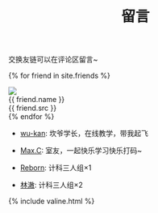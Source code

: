 ﻿---
layout: page
title: 留言
---
交换友链可以在评论区留言~

{% for friend in site.friends %}
<div class="card">
<div class="card-portrait"><img src="{{ friend.portrait }}"></div>
<div class="card-information">{{ friend.name }}<br>{{ friend.src }}</div>
</div>
{% endfor %}

- [wu-kan](https://wu-kan.github.io): 坎爷学长，在线教学，带我起飞

- [Max.C](https://437436999.github.io): 室友，一起快乐学习快乐打码~

- [Reborn](https://KomicaReborn.github.io): 计科三人组×1

- [林澈](https://52hert-z.github.io): 计科三人组×2

{% include valine.html %}
